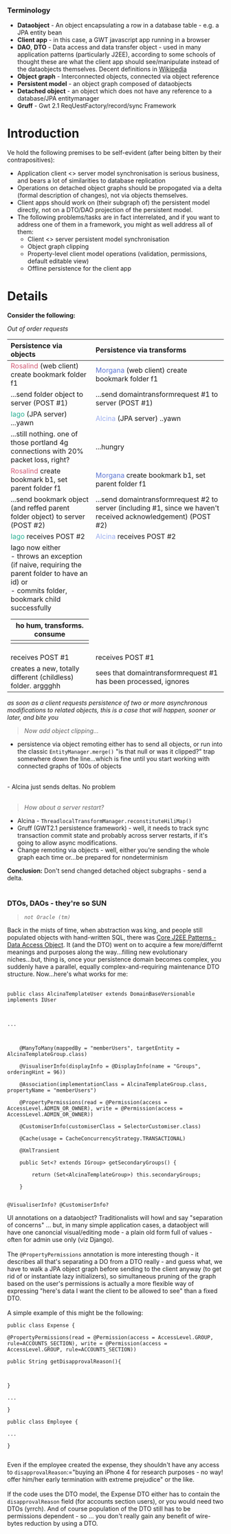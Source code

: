 ### Terminology ###
  * **Dataobject** - An object encapsulating a row in a database table - e.g. a JPA entity bean
  * **Client app** - in this case, a GWT javascript app running in a browser
  * **DAO**, **DTO** - Data access and data transfer object - used in many application patterns (particularly J2EE), according to some schools of thought these are what the client app should see/manipulate instead of the dataobjects themselves. Decent definitions in [Wikipedia](http://en.wikipedia.org/wiki/Data_Access_Object)
  * **Object graph** -  Interconnected objects, connected via object reference
  * **Persistent model** - an object graph composed of dataobjects
  * **Detached object** - an object which does not have any reference to a database/JPA entitymanager
  * **Gruff** - Gwt 2.1 ReqUestFactory/record/sync Framework



# Introduction #

Ve hold the following premises to be self-evident (after being bitten by their contrapositives):
  * Application client <> server model synchronisation is serious business, and bears a lot of similarities to database replication
  * Operations on detached object graphs should be propogated via a delta (formal description of changes), not via objects themselves.
  * Client apps should work on (their subgraph of) the persistent model directly, not on a DTO/DAO projection of the persistent model.
  * The following problems/tasks are in fact interrelated, and if you want to address one of them in a framework, you might as well address all of them:
    * Client <> server persistent model synchronisation
    * Object graph clipping
    * Property-level client model operations (validation, permissions, default editable view)
    * Offline persistence for the client app

# Details #

**Consider the following:**

_Out of order requests_

| **Persistence via objects** | **Persistence via transforms** |
|:----------------------------|:-------------------------------|
|<font color='#D25D76'>Rosalind</font> (web client) create bookmark folder f1|<font color='#5D76D2'>Morgana</font> (web client) create bookmark folder f1|
| ...send folder object to server (POST #1)| ...send domaintransformrequest #1 to server (POST #1)|
|<font color='#2AB094'>Iago</font> (JPA server) ...yawn|<font color='#9CAEEF'>Alcina</font> (JPA server) ..yawn|
| ...still nothing. one of those portland 4g connections with 20% packet loss, right? | ...hungry|
|<font color='#D25D76'>Rosalind</font> create bookmark b1, set parent folder f1|<font color='#5D76D2'>Morgana</font> create bookmark b1, set parent folder f1 |
| ...send bookmark object (and reffed parent folder object) to server  (POST #2)| ...send domaintransformrequest #2 to server (including #1, since we haven't received acknowledgement) (POST #2)|
|<font color='#2AB094'>Iago</font> receives POST #2|<font color='#9CAEEF'>Alcina</font> receives POST #2 |
| Iago now either <br> - throws an exception (if naive, requiring the parent folder to have an id) or <br> - commits folder, bookmark child successfully <table><thead><th> ho hum, transforms. consume </th></thead><tbody>
<tr><td> receives POST #1</td><td>  receives POST #1</td></tr>
<tr><td> creates a new, totally different (childless) folder. arggghh </td><td> sees that domaintransformrequest #1 has been processed, ignores</td></tr></tbody></table>

<i>as soon as a client requests persistence of two or more asynchronous modifications to related objects, this is a case that will happen, sooner or later,  and bite you</i>

<blockquote><i>Now add object clipping...</i></blockquote>

- persistence via object remoting either has to send all objects, or run into the classic <code>EntityManager.merge()</code> "is that null or was it clipped?" trap somewhere down the line...which is fine until you start working with connected graphs of 100s of objects<br>
<br>
- Alcina just sends deltas. No problem<br>
<br>
<blockquote><i>How about a server restart?</i></blockquote>

<ul><li>Alcina - <code>ThreadlocalTransformManager.reconstituteHiliMap()</code>
</li><li>Gruff (GWT2.1 persistence framework) - well, it needs to track sync transaction commit state and probably across server restarts, if it's going to allow async modifications.<br>
</li><li>Change remoting via objects - well, either you're sending the whole graph each time or...be prepared for nondeterminism</li></ul>

<b>Conclusion:</b> Don't send changed detached object subgraphs - send a delta.<br>
<br>
<h3>DTOs, DAOs - they're so SUN</h3>
<blockquote><i><code>not Oracle (tm)</code></i></blockquote>

Back in the mists of time, when abstraction was king, and people still populated objects with hand-written SQL, there was <a href='http://java.sun.com/blueprints/corej2eepatterns/Patterns/DataAccessObject.html'>Core J2EE Patterns - Data Access Object</a>. It (and the DTO) went on to acquire a few more/differnt meanings and purposes along the way...filling new evolutionary niches...but, thing is, once your persistence domain becomes complex, you suddenly have a parallel, equally complex-and-requiring maintenance DTO structure. Now...here's what works for me:<br>
<br>
<pre><code>public class AlcinaTemplateUser extends DomainBaseVersionable implements IUser<br>
<br>
...<br>
<br>
	@ManyToMany(mappedBy = "memberUsers", targetEntity = AlcinaTemplateGroup.class)<br>
	@VisualiserInfo(displayInfo = @DisplayInfo(name = "Groups", orderingHint = 96))<br>
	@Association(implementationClass = AlcinaTemplateGroup.class, propertyName = "memberUsers")<br>
	@PropertyPermissions(read = @Permission(access = AccessLevel.ADMIN_OR_OWNER), write = @Permission(access = AccessLevel.ADMIN_OR_OWNER))<br>
	@CustomiserInfo(customiserClass = SelectorCustomiser.class)<br>
	@Cache(usage = CacheConcurrencyStrategy.TRANSACTIONAL)<br>
	@XmlTransient<br>
	public Set&lt;? extends IGroup&gt; getSecondaryGroups() {<br>
		return (Set&lt;AlcinaTemplateGroup&gt;) this.secondaryGroups;<br>
	}<br>
</code></pre>


<code>@VisualiserInfo? @CustomiserInfo?</code>

UI annotations on a dataobject? Traditionalists will howl and say "separation of concerns" ... but, in many simple application cases, a dataobject will have one canoncial visual/editing mode - a plain old form full of values - often for admin use only (viz Django).<br>
<br>
The <code>@PropertyPermissions</code> annotation is more interesting though - it describes all that's separating a DO from a DTO really - and guess what, we have to walk a JPA object graph before sending to the client anyway (to get rid of or instantiate lazy initializers), so simultaneous pruning of the graph based on the user's permissions is actually a more flexible way of expressing "here's data I want the client to be allowed to see" than a fixed DTO.<br>
<br>
A simple example of this might be the following:<br>
<pre><code>public class Expense {<br>
@PropertyPermissions(read = @Permission(access = AccessLevel.GROUP, rule=ACCOUNTS_SECTION), write = @Permission(access = AccessLevel.GROUP, rule=ACCOUNTS_SECTION))<br>
public String getDisapprovalReason(){<br>
<br>
}<br>
...<br>
}<br>
public class Employee {<br>
...<br>
}<br>
</code></pre>

Even if the employee created the expense, they shouldn't have any access to <code>disapprovalReason</code>:="buying an iPhone 4 for research purposes - no way! offer him/her early termination with extreme prejudice" or the like.<br>
<br>
If the code uses the DTO model, the Expense DTO either has to contain the <code>disapprovalReason</code> field (for accounts section users), or you would need two DTOs (yrrch). And of course population of the DTO still has to be permissions dependent - so ... you don't really gain any benefit of wire-bytes reduction by using a DTO.<br>
<br>
